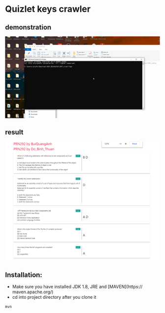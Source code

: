 # Quizlet keys crawler
## demonstration
![Crawling](images/craw.gif)
## result
![Output](images/output.png)

## Installation:

* Make sure you have installed JDK 1.8, JRE and [MAVEN](https://
maven.apache.org/)
* cd into project directory after you clone it

```bash
mvn 
```